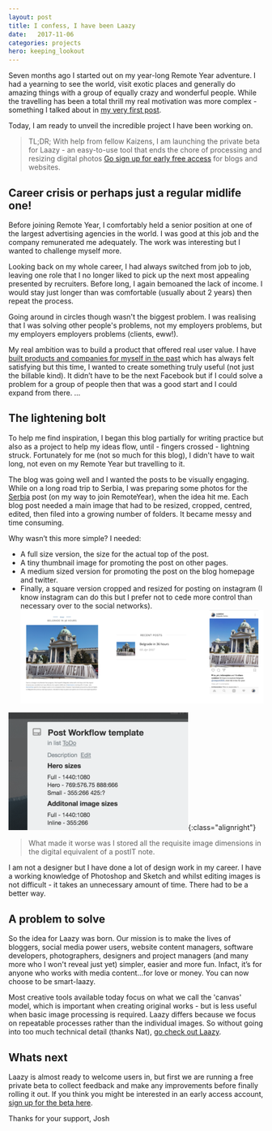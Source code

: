 ```yaml
---
layout: post
title: I confess, I have been Laazy
date:   2017-11-06
categories: projects
hero: keeping_lookout
---
```


Seven months ago I started out on my year-long Remote Year adventure. I had a yearning to see the world, visit exotic places and generally do amazing things with a group of equally crazy and wonderful people. While the travelling has been a total thrill my real motivation was more complex - something I talked about in [my very first post](/musings/2017/01/here_we_go).

Today, I am ready to unveil the incredible project I have been working on.

> TL;DR; With help from fellow Kaizens, I am launching the private beta for Laazy - an easy-to-use tool that ends the chore of processing and resizing digital photos [Go sign up for early free access](https://beta.laazy.io) for blogs and websites.

## Career crisis or perhaps just a regular midlife one!

Before joining Remote Year, I comfortably held a senior position at one of the largest advertising agencies in the world. I was good at this job and the company remunerated me adequately. The work was interesting but I wanted to challenge myself more.

Looking back on my whole career, I had always switched from job to job, leaving one role that I no longer liked to pick up the next most appealing presented by recruiters. Before long, I again bemoaned the lack of income. I would stay just longer than was comfortable (usually about 2 years) then repeat the process.

Going around in circles though wasn't the biggest problem. I was realising that I was solving other people's problems, not my employers problems, but my employers employers problems (clients, eww!).

My real ambition was to build a product that offered real user value. I have [built products and companies for myself in the past](/projects) which has always felt satisfying but this time, I wanted to create something truly useful (not just the billable kind). It didn’t have to be the next Facebook but if I could solve a problem for a group of people then that was a good start and I could expand from there.
…

## The lightening bolt

To help me find inspiration, I began this blog partially for writing practice but also as a project to help my ideas flow, until - fingers crossed - lightning struck. Fortunately for me (not so much for this blog), I didn't have to wait long, not even on my Remote Year but travelling to it.

The blog was going well and I wanted the posts to be visually engaging. While on a long road trip to Serbia, I was preparing some photos for the [Serbia](/europe/2017/04/belgrade_in_36_hours) post (on my way to join RemoteYear), when the idea hit me. Each blog post needed a main image that had to be resized, cropped, centred, edited, then filed into a growing number of folders. It became messy and time consuming.

Why wasn’t this more simple?
I needed:
* A full size version, the size for the actual top of the post.
* A tiny thumbnail image for promoting the post on other pages.
* A medium sized version for promoting the post on the blog homepage and twitter.
* Finally, a square version cropped and resized for posting on instagram (I know instagram can do this but I prefer not to cede more control than necessary over to the social networks).
![Different sizes for my blog posts](/assets/img/posts/blog_image_sizes.png)

![PostIt note is not a great place to store this sort of thing](/assets/img/posts/post_workflow.png){:class="alignright"}
> What made it worse was I stored all the requisite image dimensions in the digital equivalent of a postIT note.

I am not a designer but I have done a lot of design work in my career. I have a working knowledge of Photoshop and Sketch and whilst editing images is not difficult - it takes an unnecessary amount of time. There had to be a better way.

## A problem to solve

So the idea for Laazy was born. Our mission is to make the lives of bloggers, social media power users, website content managers, software developers, photographers, designers and project managers (and many more who I won't reveal just yet) simpler, easier and more fun. Infact, it’s for anyone who works with media content...for love or money. You can now choose to be smart-laazy.

Most creative tools available today focus on what we call the 'canvas' model, which is important when creating original works - but is less useful when basic image processing is required. Laazy differs because we focus on repeatable processes rather than the individual images. So without going into too much technical detail (thanks Nat), [go check out Laazy](https://beta.laazy.io).

## Whats next

Laazy is almost ready to welcome users in, but first we are running a free private beta to collect feedback and make any improvements before finally rolling it out. If you think you might be interested in an early access account, [sign up for the beta here](https://beta.laazy.io/beta-signup).

Thanks for your support,
Josh
